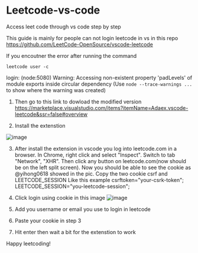 # Leetcode-vs-code
Access leet code through vs code step by step

This guide is mainly for people can not login leetcode in vs in this repo https://github.com/LeetCode-OpenSource/vscode-leetcode


If you encoutner the error after running the command 

`leetcode user -c`

login: (node:5080) Warning: Accessing non-existent property 'padLevels' of module exports inside circular dependency
(Use `node --trace-warnings ...` to show where the warning was created)

1. Then go to this link to dowload the modified version https://marketplace.visualstudio.com/items?itemName=Adaex.vscode-leetcode&ssr=false#overview

2. Install the extenstion 

![image](https://github.com/lechuhuuha/Leetcode-vs-code/assets/59781669/d2f54fb5-e837-499f-b643-b465f4b7886f)

3. After install the extension in vscode you log into leetcode.com in a browser. 
  In Chrome, right click and select "Inspect". Switch to tab "Network", "XHR". 
  Then click any button on leetcode.com(now should be on the left split screen). 
  Now you should be able to see the cookie as @yihong0618 showed in the pic. 
  Copy the two cookie csrf and  LEETCODE_SESSION
  Like this example
  csrftoken="your-csrk-token"; LEETCODE_SESSION="you-leetcode-session";

4. Click login using cookie in this image
  ![image](https://github.com/lechuhuuha/Leetcode-vs-code/assets/59781669/3c7db828-383c-4b49-8047-91d4a294f04e)

5. Add you username or email you use to login in leetcode
6. Paste your cookie in step 3 
7. Hit enter then wait a bit for the extenstion to work

Happy leetcoding!
